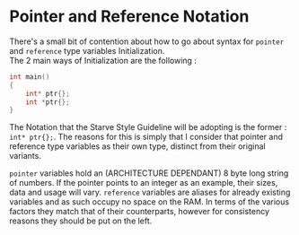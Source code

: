 # Pointer and Reference Notation

There's a small bit of contention about how to go about syntax for `pointer` and `reference` type variables Initialization.  
The 2 main ways of Initialization are the following :
``` cpp linenums="1"
int main()
{
	int* ptr{};
	int *ptr{};
}
```

The Notation that the Starve Style Guideline will be adopting is the former : `int* ptr{};`.
The reasons for this is simply that I consider that pointer and reference type variables as their own type, distinct from their original variants.  

`pointer` variables hold an (ARCHITECTURE DEPENDANT) 8 byte long string of numbers.
If the pointer points to an integer as an example, their sizes, data and usage will vary. 
`reference` variables are aliases for already existing variables and as such occupy no space on the RAM. In terms of the various factors they match that of their counterparts, however for consistency reasons they should be put on the left.